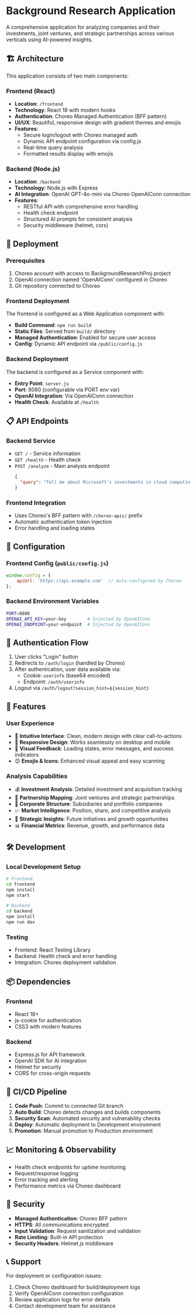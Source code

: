 # Background Research Application

A comprehensive application for analyzing companies and their investments, joint ventures, and strategic partnerships across various verticals using AI-powered insights.

## 🏗️ Architecture

This application consists of two main components:

### Frontend (React)
- **Location**: `/frontend`
- **Technology**: React 18 with modern hooks
- **Authentication**: Choreo Managed Authentication (BFF pattern)
- **UI/UX**: Beautiful, responsive design with gradient themes and emojis
- **Features**:
  - Secure login/logout with Choreo managed auth
  - Dynamic API endpoint configuration via config.js
  - Real-time query analysis
  - Formatted results display with emojis

### Backend (Node.js)
- **Location**: `/backend`
- **Technology**: Node.js with Express
- **AI Integration**: OpenAI GPT-4o-mini via Choreo OpenAIConn connection
- **Features**:
  - RESTful API with comprehensive error handling
  - Health check endpoint
  - Structured AI prompts for consistent analysis
  - Security middleware (helmet, cors)

## 🚀 Deployment

### Prerequisites
1. Choreo account with access to BackgroundResearchProj project
2. OpenAI connection named 'OpenAIConn' configured in Choreo
3. Git repository connected to Choreo

### Frontend Deployment
The frontend is configured as a Web Application component with:
- **Build Command**: `npm run build`
- **Static Files**: Served from `build/` directory
- **Managed Authentication**: Enabled for secure user access
- **Config**: Dynamic API endpoint via `/public/config.js`

### Backend Deployment  
The backend is configured as a Service component with:
- **Entry Point**: `server.js`
- **Port**: 8080 (configurable via PORT env var)
- **OpenAI Integration**: Via OpenAIConn connection
- **Health Check**: Available at `/health`

## 📋 API Endpoints

### Backend Service
- `GET /` - Service information
- `GET /health` - Health check
- `POST /analyze` - Main analysis endpoint
  ```json
  {
    "query": "Tell me about Microsoft's investments in cloud computing..."
  }
  ```

### Frontend Integration
- Uses Choreo's BFF pattern with `/choreo-apis/` prefix
- Automatic authentication token injection
- Error handling and loading states

## 🔧 Configuration

### Frontend Config (`public/config.js`)
```javascript
window.config = {
    apiUrl: 'https://api.example.com'  // Auto-configured by Choreo
};
```

### Backend Environment Variables
```bash
PORT=8080
OPENAI_API_KEY=your-key        # Injected by OpenAIConn
OPENAI_ENDPOINT=your-endpoint  # Injected by OpenAIConn
```

## 🔐 Authentication Flow

1. User clicks "Login" button
2. Redirects to `/auth/login` (handled by Choreo)
3. After authentication, user data available via:
   - Cookie: `userinfo` (base64 encoded)
   - Endpoint: `/auth/userinfo`
4. Logout via `/auth/logout?session_hint=${session_hint}`

## 🎨 Features

### User Experience
- 🎯 **Intuitive Interface**: Clean, modern design with clear call-to-actions
- 📱 **Responsive Design**: Works seamlessly on desktop and mobile
- 🎨 **Visual Feedback**: Loading states, error messages, and success indicators
- 😊 **Emojis & Icons**: Enhanced visual appeal and easy scanning

### Analysis Capabilities
- 💰 **Investment Analysis**: Detailed investment and acquisition tracking
- 🤝 **Partnership Mapping**: Joint ventures and strategic partnerships
- 🏢 **Corporate Structure**: Subsidiaries and portfolio companies
- 📈 **Market Intelligence**: Position, share, and competitive analysis
- 🚀 **Strategic Insights**: Future initiatives and growth opportunities
- 📊 **Financial Metrics**: Revenue, growth, and performance data

## 🛠️ Development

### Local Development Setup
```bash
# Frontend
cd frontend
npm install
npm start

# Backend  
cd backend
npm install
npm run dev
```

### Testing
- Frontend: React Testing Library
- Backend: Health check and error handling
- Integration: Choreo deployment validation

## 📦 Dependencies

### Frontend
- React 18+
- js-cookie for authentication
- CSS3 with modern features

### Backend
- Express.js for API framework
- OpenAI SDK for AI integration
- Helmet for security
- CORS for cross-origin requests

## 🔄 CI/CD Pipeline

1. **Code Push**: Commit to connected Git branch
2. **Auto Build**: Choreo detects changes and builds components
3. **Security Scan**: Automated security and vulnerability checks
4. **Deploy**: Automatic deployment to Development environment  
5. **Promotion**: Manual promotion to Production environment

## 📈 Monitoring & Observability

- Health check endpoints for uptime monitoring
- Request/response logging
- Error tracking and alerting
- Performance metrics via Choreo dashboard

## 🔐 Security

- **Managed Authentication**: Choreo BFF pattern
- **HTTPS**: All communications encrypted
- **Input Validation**: Request sanitization and validation
- **Rate Limiting**: Built-in API protection
- **Security Headers**: Helmet.js middleware

## 📞 Support

For deployment or configuration issues:
1. Check Choreo dashboard for build/deployment logs
2. Verify OpenAIConn connection configuration
3. Review application logs for error details
4. Contact development team for assistance

